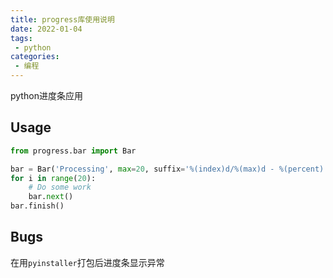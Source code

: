 ```yaml
---
title: progress库使用说明
date: 2022-01-04
tags:
 - python
categories: 
 - 编程
---
```


python进度条应用

## Usage

```python
from progress.bar import Bar

bar = Bar('Processing', max=20, suffix='%(index)d/%(max)d - %(percent).2f%% - [%(elapsed)ds<%(eta)ds]')
for i in range(20):
    # Do some work
    bar.next()
bar.finish()
```

 

## Bugs

在用`pyinstaller`打包后进度条显示异常
